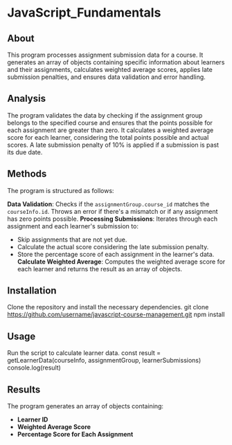 # JavaScript_Fundamentals

## About
This program processes assignment submission data for a course. It generates an array of objects containing specific information about learners and their assignments, calculates weighted average scores, applies late submission penalties, and ensures data validation and error handling.

## Analysis
The program validates the data by checking if the assignment group belongs to the specified course and ensures that the points possible for each assignment are greater than zero. It calculates a weighted average score for each learner, considering the total points possible and actual scores. A late submission penalty of 10% is applied if a submission is past its due date.

## Methods
The program is structured as follows:

**Data Validation**: Checks if the `assignmentGroup.course_id` matches the `courseInfo.id`. Throws an error if there's a mismatch or if any assignment has zero points possible.
**Processing Submissions**: Iterates through each assignment and each learner's submission to:
   - Skip assignments that are not yet due.
   - Calculate the actual score considering the late submission penalty.
   - Store the percentage score of each assignment in the learner's data.
**Calculate Weighted Average**: Computes the weighted average score for each learner and returns the result as an array of objects.


## Installation
Clone the repository and install the necessary dependencies.
git clone https://github.com/username/javascript-course-management.git
npm install

## Usage
Run the script to calculate learner data.
const result = getLearnerData(courseInfo, assignmentGroup, learnerSubmissions)
console.log(result)

## Results
The program generates an array of objects containing:
- **Learner ID**
- **Weighted Average Score**
- **Percentage Score for Each Assignment**